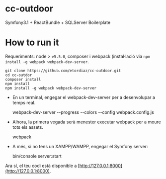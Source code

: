 # cc-outdoor
Symfony3.1 + ReactBundle + SQLServer Boilerplate


How to run it
=============

Requeriments: node > `v5.5.0`, composer i webpack (instal·lació via `npm install -g webpack webpack-dev-server`.

    git clone https://github.com/etordiaz/cc-outdoor.git
    cd cc-outdor
    composer install
    npm install
    npm install -g webpack webpack-dev-server


* En un terminal, engegar el webpack-dev-server per a desenvolupar a temps real. 

    webpack-dev-server --progress --colors --config webpack.config.js

* Alhora, la primera vegada serà menester executar webpack per a moure tots els assets.
    
    webpack

* A més, si no tens un XAMPP/WAMPP, engegar el Symfony server:

    bin/console server:start


Ara sí, el teu codi està disponible a [http://127.0.0.1:8000](http://127.0.0.1:8000).




